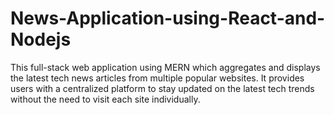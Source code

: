 # News-Application-using-React-and-Nodejs
This full-stack web application using MERN which aggregates and displays the latest tech news articles from multiple popular websites. It provides users with a centralized platform to stay updated on the latest tech trends without the need to visit each site individually.
